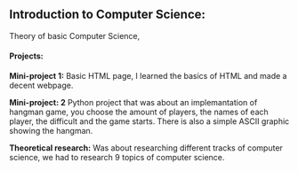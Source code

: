 ## Introduction to Computer Science: 
Theory of basic Computer Science, 

#### Projects: 
**Mini-project 1:** Basic HTML page, I learned the basics of HTML and made a decent webpage.

**Mini-project: 2** Python project that was about an implemantation of hangman game, you choose the amount of players, the names of each player, the difficult and the game starts. There is also a simple ASCII graphic showing the hangman.

**Theoretical research:** Was about researching different tracks of computer science, we had to research 9 topics of computer science.
